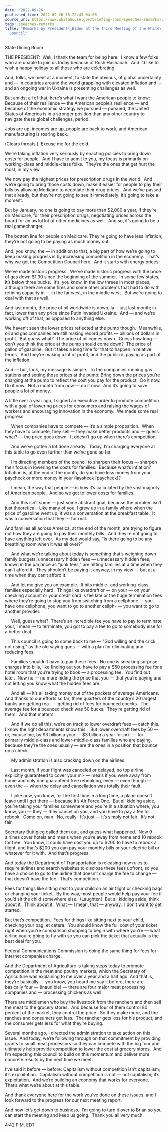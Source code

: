 ```yaml
---
date: '2022-09-26'
published_time: 2022-09-26 18:22:43-04:00
source_url: https://www.whitehouse.gov/briefing-room/speeches-remarks/2022/09/26/remarks-by-president-biden-at-the-third-meeting-of-the-white-house-competition-council/
tags: speeches-remarks
title: "Remarks by President\_Biden at the Third Meeting of the White\_House Competition\_\
  Council"
---
```

 
State Dining Room

THE PRESIDENT:  Well, I thank the team for being here.  I know a few
folks who are unable to join us today because of Rosh Hashanah.  And I’d
like to wish a happy holiday to all those who are celebrating.

And, folks, we meet at a moment, to state the obvious, of global
uncertainty and — in countries around the world grappling with elevated
inflation and — and an ongoing war in Ukraine is presenting challenges
as well.

But amidst all of that, here’s what I want the American people to know:
Because of their resilience — the American people’s resilience — and
because of the economic strategy we pursued — pursued, the United States
of America is in a stronger position than any other country to navigate
these global challenges, period.

Jobs are up, incomes are up, people are back to work, and American
manufacturing is roaring back. 

(Clears throats.)  Excuse me for the cold.

We’re taking inflation very seriously by enacting policies to bring down
costs for people.  And I have to admit to you, my focus is primarily on
working-class and middle-class folks.  They’re the ones that get hurt
the most, in my view.

We now pay the highest prices for prescription drugs in the world.  And
we’re going to bring those costs down, make it easier for people to pay
their bills by allowing Medicare to negotiate their drug prices.  And
we’ve passed that already, but they’re not going to see it immediately;
it’s going to take a moment.

But by January, no one is going to pay more than $2,000 a year, if
they’re on Medicare, for their prescription drugs, negotiating prices
across the board for an awful lot of other medicines as well.  And so,
it’s going to be a real gamechanger. 

The bottom line for people on Medicare: They’re going to have less
inflation; they’re not going to be paying as much money out.

And, you know, the — in addition to that, a big part of how we’re going
to keep making progress is by increasing competition in the economy. 
That’s why we got the Competition Council here.  And it starts with
energy prices.

We’ve made historic progress.  We’ve made historic progress with the
price of gas down $1.30 since the beginning of the summer.  In some few
states, it’s below three bucks.  It’s, you know, in the low threes in
most places, although there are some fires and some other problems that
had to do with refining capacity in — in the far west, in the middle
west.  But we’re going to deal with that as well.

And last month, the price of oil worldwide is down, la- –just last
month; in fact, lower than any price since Putin invaded Ukraine.  And —
and we’re working off of that, as opposed to anything else.

We haven’t seen the lower prices reflected at the pump though. 
Meanwhile, oil and gas companies are still making record profits —
billions of dollars in profit.  But guess what?  The price of oil comes
down.  Guess how long — don’t you think the price at the pump should
come down?  The price of gallon of gasoline.  But it takes a long time
for that to happen in relative terms.  And they’re making a lot of
profit, and the public is paying as part of the inflation.

And — but, look, my message is simple.  To the companies running gas
stations and setting those prices at the pump: Bring down the prices
you’re charging at the pump to reflect the cost you pay for the
product.  Do it now.  Do it now.  Not a month from now — do it now.  And
it’s going to save people a lot of money.

A little over a year ago, I signed an executive order to promote
competition with a goal of lowering prices for consumers and raising the
wages of workers and encouraging innovation in the economy.  We made
some real progress.  
  
     When companies have to compete — it’s a simple proposition.  When
they have to compete, they sell — they make better products and — guess
what? — the price goes down.  It doesn’t go up when there’s
competition.  
  
     And we’ve gotten a lot done already.  Today, I’m charging everyone
at this table to go even further than we’ve gone so far.  
  
     I’m directing members of the council to sharpen their focus —
sharpen their focus in lowering the costs for families.  Because what’s
inflation?  Inflation is, at the end of the month, do you have less
money from your paycheck or more money in your <s>flaysheck</s>
\[paycheck\]?  
  
     I mean, the way that people — is how it’s calculated by the vast
majority of American people.  And so we got to lower costs for
families.  
  
     And this isn’t some — just some abstract goal, because the problem
isn’t just theoretical.  Like many of you, I grew up in a family where
when the price of gasoline went up, it was a conversation at the
breakfast table.  It was a conversation that they — for real. 

And families all across America, at the end of the month, are trying to
figure out how they are going to pay their monthly bills.  And they’re
not going to have anything left over.  As my dad would say, “Is there
going to be any breathing room when it was all over?”  
  
     And what we’re talking about today is something that’s weighing
down family budgets: unnecessary hidden fees — unnecessary hidden fees,
known in the parlance as “junk fees,” are hitting families at a time
when they can’t afford it.  They shouldn’t be paying it anyway, in my
view — but at a time when they can’t afford it.  
  
     And let me give you an example.  It hits middle- and working-class
families especially hard.  Things like overdraft or — on your — on your
checking account or your credit card is fee late or the huge termination
fees where they’re going to stop you from switching from a cellphone —
you have one cellphone, you want to go to another cellph- — you want to
go to another provider.  
  
     Well, guess what?  There’s an incredible fee you have to pay to
terminate your, I mean — to terminate, you got to pay a fee to go to
somebody else for a better deal.  
  
     This council is going to come back to me — “God willing and the
crick not rising,” as the old saying goes — with a plan for eliminating
and reducing fees.  
  
     Families shouldn’t have to pay these fees.  No one is sneaking
surprise charges into bills, like finding out you have to pay a $50
processing fee for a hotel room that you’re trying to book — a
processing fee.  You find out later.  Now no — no more hiding the price
that you — that you’re paying and not letting you know what the hidden
fees are.  
  
     And all — it’s all taking money out of the pockets of average
Americans.  And thanks to our efforts so far, three quarters of the
country’s 20 largest banks are getting rea- — getting rid of fees for
bounced checks.  The average fee for a bounced check was 50 bucks. 
They’re getting rid of them.  And that matters.  
  
     And if we do all this, we’re on track to lower overdraft fees —
catch this.  I know the right departments know this.   But lower
overdraft fees by 50 — or, excuse me, by $3 billion a year — $3 billion
a year for pri- — for primarily middle-class and lower-middle-class
families who are paying, because they’re the ones usually — are the ones
in a position that bounce on a check.  
  
     My administration is also cracking down on the airlines.  
  
     Last month, if your flight was canceled or delayed, no top airline
explicitly guaranteed to cover your mi- — meals if you were away from
home and only one guaranteed free rebooking, even — even though — even
the — when the delay and cancellation was totally their fault.  
  
     I joke now, you know, for the first time in a long time, a plane
doesn’t leave until I get there — because it’s Air Force One.  But all
kidding aside, you’re taking your families somewhere and you’re in a
situation where, you know, you — they — they cancel on you, and you have
to pay a fee to rebook.  Come on, man.  No, really.  It’s just — it’s
simply not fair.  It’s not fair.

Secretary Buttigieg called them out, and guess what happened.  Now 9
airlines cover hotels and meals when you’re away from home and 10 rebook
for free.  You know, it could have cost you up to $200 to have to rebook
a flight, and that’s $200 you can pay your monthly bills or your
electric bill or whatever for it with.  And that’s progress.

And today the Department of Transportation is releasing new rules to
require airlines and search websites to disclose these fees upfront, so
you have a choice to go to the airline that doesn’t charge the fee to
change — that doesn’t have the fee.  That’s competition.

Fees for things like sitting next to your child on an air flight or
checking bags or changing your ticket.  By the way, most people would
help pay your fee if you’d sit the child somewhere else.  (Laughter.) 
But all kidding aside, think about it.  Think about it.  What — I mean,
that — anyway.  I don’t want to get started. 

But that’s competition.  Fees for things like sitting next to your
child, checking your bag, et cetera.  You should know the full cost of
your ticket right when you’re comparison shopping to begin with where
you’re — what airline you’re going to fly with so you can pick the
ticket that actually is the best deal for you.

Federal Communications Commission is doing the same thing for fees for
Internet companies charge. 

And the Department of Agriculture is taking steps today to promote
competition in the meat and poultry markets, which the Secretary of
Agriculture was explaining to me over a year and a half ago. And that
is, they’re basically — you know, you heard me say it before, there are
basically four — (inaudible) — there are four major meat processing
companies and — processing chickens as well. 

There are middlemen who buy the livestock from the ranchers and then
sell the meat to the grocery stores.  And because four of them control
80 percent of the market, they control the price.  So they make more,
and the ranches and consumers get less.  The rancher gets less for his
product, and the consumer gets less for what they’re buying.

Several months ago, I directed the administration to take action on this
issue.  And today, we’re following through on that commitment by
providing grants to small meat processors so they can compete with the
big four and ultimately help provide competition to lower the cost at
grocery stores.  And I’m expecting this council to build on this
momentum and deliver more concrete results by the next time we meet.

I’ve said it before — before: Capitalism without competition isn’t
capitalism; it’s exploitation.  Capitalism without competition is not —
not capitalism; it’s exploitation.  And we’re building an economy that
works for everyone.  That’s what we’re about at this table.

And thank everyone here for the work you’ve done on these issues, and I
look forward to the progress for our next meeting report. 

And now let’s get down to business.  I’m going to turn it over to Brian
so you can start the meeting and keep us going.  Thank you all very
much.

4:42 P.M. EDT
